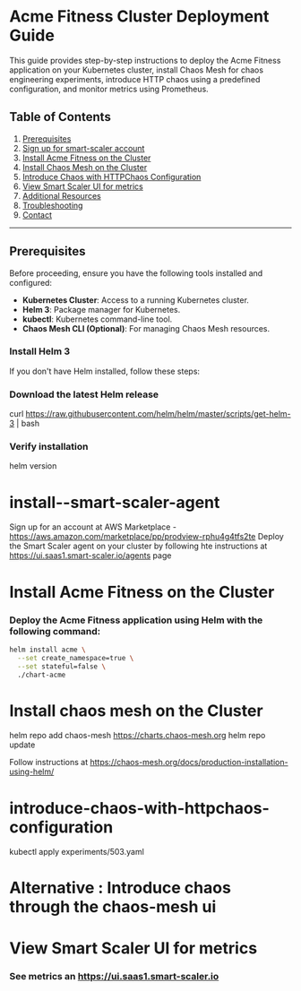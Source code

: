 # Acme Fitness Cluster Deployment Guide

This guide provides step-by-step instructions to deploy the Acme Fitness application on your Kubernetes cluster, install Chaos Mesh for chaos engineering experiments, introduce HTTP chaos using a predefined configuration, and monitor metrics using Prometheus.

## Table of Contents

1. [Prerequisites](#prerequisites)
2. [Sign up for smart-scaler account](#install--smart-scaler-agent)
3. [Install Acme Fitness on the Cluster](#install-acme-fitness-on-the-cluster)
4. [Install Chaos Mesh on the Cluster](#install-chaos-mesh-on-the-cluster)
5. [Introduce Chaos with HTTPChaos Configuration](#introduce-chaos-with-httpchaos-configuration)
6. [View Smart Scaler UI for metrics](#view-smart-scaler-ui-metrics)
7. [Additional Resources](#additional-resources)
8. [Troubleshooting](#troubleshooting)
9. [Contact](#contact)

---

## Prerequisites

Before proceeding, ensure you have the following tools installed and configured:

- **Kubernetes Cluster**: Access to a running Kubernetes cluster.
- **Helm 3**: Package manager for Kubernetes.
- **kubectl**: Kubernetes command-line tool.
- **Chaos Mesh CLI (Optional)**: For managing Chaos Mesh resources.


### Install Helm 3

If you don't have Helm installed, follow these steps:

### Download the latest Helm release
curl https://raw.githubusercontent.com/helm/helm/master/scripts/get-helm-3 | bash

### Verify installation
helm version

# install--smart-scaler-agent

Sign up for an account at AWS Marketplace -  https://aws.amazon.com/marketplace/pp/prodview-rphu4g4tfs2te
Deploy the Smart Scaler agent on your cluster by following hte instructions at https://ui.saas1.smart-scaler.io/agents page


# Install Acme Fitness on the Cluster

### Deploy the Acme Fitness application using Helm with the following command:

```bash
helm install acme \
  --set create_namespace=true \
  --set stateful=false \
  ./chart-acme
```

# Install chaos mesh on the Cluster
helm repo add chaos-mesh https://charts.chaos-mesh.org
helm repo update

Follow instructions at https://chaos-mesh.org/docs/production-installation-using-helm/

# introduce-chaos-with-httpchaos-configuration
kubectl apply experiments/503.yaml

# Alternative : Introduce chaos through the chaos-mesh ui

# View Smart Scaler UI for metrics
### See metrics an https://ui.saas1.smart-scaler.io
